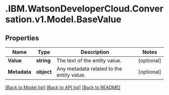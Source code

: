 # .IBM.WatsonDeveloperCloud.Conversation.v1.Model.BaseValue
## Properties

Name | Type | Description | Notes
------------ | ------------- | ------------- | -------------
**Value** | **string** | The text of the entity value. | [optional] 
**Metadata** | **object** | Any metadata related to the entity value. | [optional] 

[[Back to Model list]](../README.md#documentation-for-models) [[Back to API list]](../README.md#documentation-for-api-endpoints) [[Back to README]](../README.md)

